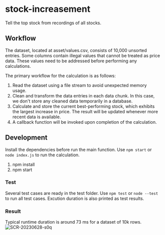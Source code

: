 # stock-increasement

Tell the top stock from recordings of all stocks.

## Workflow

The dataset, located at asset/values.csv, consists of 10,000 unsorted entries. Some columns contain illegal values that cannot be treated as price data. These values need to be addressed before performing any calculations.

The primary workflow for the calculation is as follows:

1. Read the dataset using a file stream to avoid unexpected memory usage.
2. Clean and transform the data entries in each data chunk. In this case, we don't store any cleaned data temporarily in a database.
3. Calculate and store the current best-performing stock, which exhibits the largest increase in price. The result will be updated whenever more recent data is available.
4. A callback function will be invoked upon completion of the calculation.

## Development

Install the dependencies before run the main function. Use `npm start` or `node index.js` to run the calculation.

1. npm install
2. npm start

### Test

Several test cases are ready in the test folder. Use `npm test` or `node --test` to run all test cases. Excution duration is also printed as test results.

### Result

Typical runtime duration is around 73 ms for a dataset of 10k rows.
![SCR-20230628-s0q](https://github.com/Colin6618/stock-increasement/assets/3047309/8e598f22-d97b-4553-b034-c8bbaf75756f)


